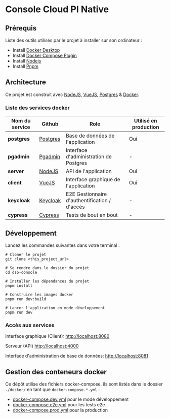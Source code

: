 # Console Cloud PI Native

## Prérequis

Liste des outils utilisés par le projet à installer sur son ordinateur :

- Install [Docker Desktop](https://www.docker.com/products/docker-desktop)
- Install [Docker Compose Plugin](https://docs.docker.com/compose/install/)
- Install [Nodejs](https://nodejs.org/en/download/)
- Install [Pnpm](https://pnpm.io/installation)

## Architecture

Ce projet est construit avec [NodeJS](https://nodejs.org/), [VueJS](https://vuejs.org/), [Postgres](https://www.postgresql.org/) & [Docker](https://www.docker.com/).

### Liste des services docker

| Nom du service | Github                                             | Role                                          | Utilisé en production |
| -------------- | -------------------------------------------------- | --------------------------------------------- | --------------------- |
| __postgres__   | [Postgres](https://github.com/postgres/postgres)   | Base de données de l'application              | Oui                   |
| __pgadmin__    | [Pgadmin](https://github.com/pgadmin-org/pgadmin4) | Interface d'administration de Postgres        | -                     |
| __server__     | [NodeJS](https://github.com/nodejs/node)           | API de l'application                          | Oui                   |
| __client__     | [VueJS](https://github.com/vuejs/vue)              | Interface graphique de l'application          | Oui                   |
| __keycloak__   | [Keycloak](https://github.com/keycloak/keycloak)   | E2E Gestionnaire d'authentification / d'accès | -                     |
| __cypress__    | [Cypress](https://github.com/cypress-io/cypress)   | Tests de bout en bout                         | -                     |

## Développement

Lancez les commandes suivantes dans votre terminal :

```shell
# Cloner le projet
git clone <this_project_url>

# Se rendre dans le dossier du projet
cd dso-console

# Installer les dépendances du projet
pnpm install

# Construire les images docker
pnpm run dev:build

# Lancer l'application en mode développement
pnpm run dev
```

### Accès aux services

Interface graphique (Client): <http://localhost:8080>

Serveur (API) <http://localhost:4000>

Interface d'administration de base de données: <http://localhost:8081>

## Gestion des conteneurs docker

Ce dépôt utilise des fichiers docker-compose, ils sont listés dans le dossier `./docker/` en tant que `docker-compose.*.yml` :

- [docker-compose.dev.yml](./ci/docker/docker-compose.dev.yml) pour le mode développement
- [docker-compose.e2e.yml](./ci/docker/docker-compose.test.yml) pour les tests e2e
- [docker-compose.prod.yml](./ci/docker/docker-compose.prod.yml) pour la production
